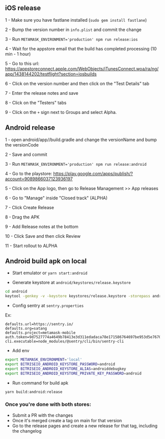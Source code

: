 ## iOS release

1 - Make sure you have fastlane installed (`sudo gem install fastlane`)

2 - Bump the version number in `info.plist` and commit the change

3 - Run `METAMASK_ENVIRONMENT='production' npm run release:ios`

4 - Wait for the appstore email that the build has completed processing (10 min - 1 hour)

5 - Go to this url: https://appstoreconnect.apple.com/WebObjects/iTunesConnect.woa/ra/ng/app/1438144202/testflight?section=iosbuilds

6 - Click on the version number and then click on the "Test Details" tab

7 - Enter the release notes and save

8 - Click on the "Testers" tabs

9 - Click on the `+` sign next to Groups and select Alpha.



## Android release

1 - open android/app//build.gradle and change the versionName and bump the versionCode

2 - Save and commit

3 - Run `METAMASK_ENVIRONMENT='production' npm run release:android`

4 - Go to the playstore: https://play.google.com/apps/publish/?account=9089866037123936197

5 - Click on the App logo, then go to Release Management >> App releases

6 - Go to "Manage" inside "Closed track" (ALPHA)

7 - Click Create Release

8 - Drag the APK

9 - Add Release notes at the bottom

10 - Click Save and then click Review

11 - Start rollout to ALPHA

## Android build apk on local

- Start emulator or `yarn start:android`

- Generate keystore at `android/keystores/release.keystore`

```bash
cd android
keytool -genkey -v -keystore keystores/release.keystore -storepass android -alias androiddebugkey -keyalg RSA -keysize 2048 -keypass android -validity 10000 -dname "CN=Android Release,O=Android,C=US"
```

- Config sentry at `sentry.properties`

Ex:

```properties
defaults.url=https://sentry.io/
defaults.org=satang
defaults.project=metamask-mobile
auth.token=9d7527774a4649b78413e3d311edadaca78e171586764697be953d5e7670dceb
cli.executable=node_modules/@sentry/cli/bin/sentry-cli
```

- Add env

```bash
export METAMASK_ENVIRONMENT='local'
export BITRISEIO_ANDROID_KEYSTORE_PASSWORD=android
export BITRISEIO_ANDROID_KEYSTORE_ALIAS=androiddebugkey
export BITRISEIO_ANDROID_KEYSTORE_PRIVATE_KEY_PASSWORD=android
```

- Run command for build apk

```bash
yarn build:android:release
```

### Once you're done with both stores:
- Submit a PR with the changes
- Once it's merged create a tag on main for that version
- Go to the release pages and create a new release for that tag, including the changelog

